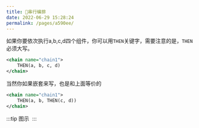 ```yaml
---
title: 🌴串行编排
date: 2022-06-29 15:28:24
permalink: /pages/a590ee/
---
```


如果你要依次执行a,b,c,d四个组件，你可以用`THEN`关键字，需要注意的是，`THEN`必须大写。

```xml
<chain name="chain1">
    THEN(a, b, c, d)
</chain>
```

当然你如果嵌套来写，也是和上面等价的
```xml
<chain name="chain1">
    THEN(a, b, THEN(c, d))
</chain>
```

:::tip 图示
<img :src="$withBase('/img/flow_example/e1.svg')" style="zoom: 80%" class="no-zoom">
:::